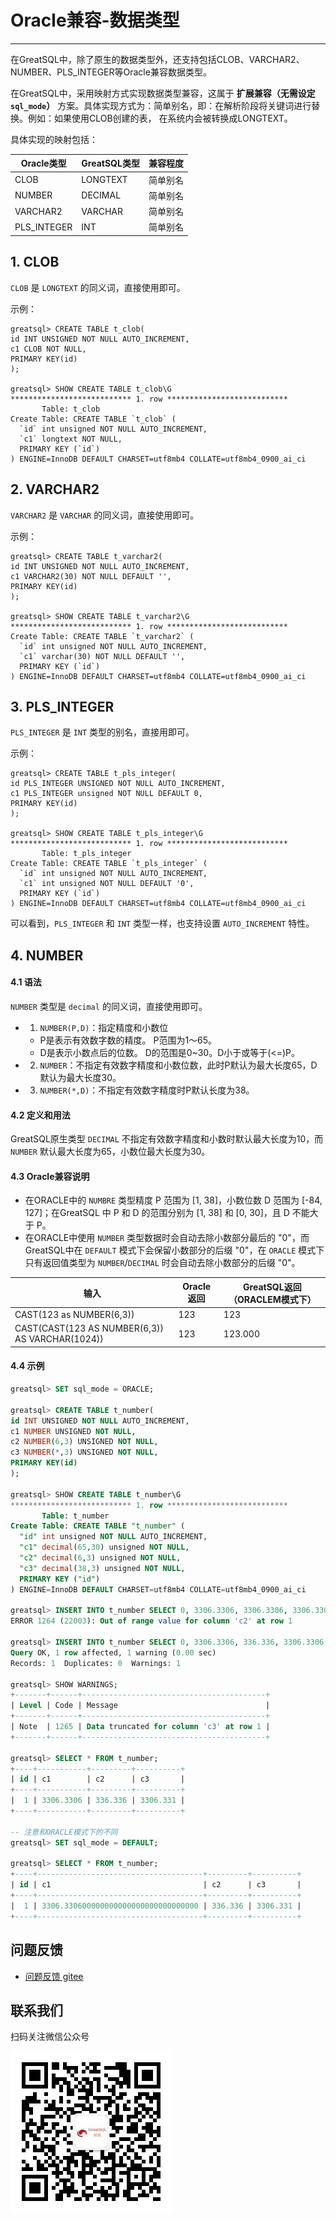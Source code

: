 # Oracle兼容-数据类型
---


在GreatSQL中，除了原生的数据类型外，还支持包括CLOB、VARCHAR2、NUMBER、PLS_INTEGER等Oracle兼容数据类型。

在GreatSQL中，采用映射方式实现数据类型兼容，这属于 **扩展兼容（无需设定 `sql_mode`）** 方案。具体实现方式为：简单别名，即：在解析阶段将关键词进行替换。例如：如果使用CLOB创建的表，
在系统内会被转换成LONGTEXT。

具体实现的映射包括：

| Oracle类型    | GreatSQL类型 | 兼容程度 |
| ----------- | --------- | ---- |
| CLOB        | LONGTEXT  | 简单别名 |
| NUMBER      | DECIMAL   | 简单别名 |
| VARCHAR2    | VARCHAR   | 简单别名 |
| PLS_INTEGER | INT       | 简单别名 |

## 1. CLOB
`CLOB` 是 `LONGTEXT` 的同义词，直接使用即可。

示例：
```
greatsql> CREATE TABLE t_clob(
id INT UNSIGNED NOT NULL AUTO_INCREMENT,
c1 CLOB NOT NULL,
PRIMARY KEY(id)
);

greatsql> SHOW CREATE TABLE t_clob\G
*************************** 1. row ***************************
       Table: t_clob
Create Table: CREATE TABLE `t_clob` (
  `id` int unsigned NOT NULL AUTO_INCREMENT,
  `c1` longtext NOT NULL,
  PRIMARY KEY (`id`)
) ENGINE=InnoDB DEFAULT CHARSET=utf8mb4 COLLATE=utf8mb4_0900_ai_ci
```

## 2. VARCHAR2
`VARCHAR2` 是 `VARCHAR` 的同义词，直接使用即可。

示例：
```
greatsql> CREATE TABLE t_varchar2(
id INT UNSIGNED NOT NULL AUTO_INCREMENT,
c1 VARCHAR2(30) NOT NULL DEFAULT '',
PRIMARY KEY(id)
);

greatsql> SHOW CREATE TABLE t_varchar2\G
*************************** 1. row ***************************
Create Table: CREATE TABLE `t_varchar2` (
  `id` int unsigned NOT NULL AUTO_INCREMENT,
  `c1` varchar(30) NOT NULL DEFAULT '',
  PRIMARY KEY (`id`)
) ENGINE=InnoDB DEFAULT CHARSET=utf8mb4 COLLATE=utf8mb4_0900_ai_ci
```

## 3. PLS_INTEGER

`PLS_INTEGER` 是 `INT` 类型的别名，直接用即可。

示例：
```
greatsql> CREATE TABLE t_pls_integer(
id PLS_INTEGER UNSIGNED NOT NULL AUTO_INCREMENT,
c1 PLS_INTEGER unsigned NOT NULL DEFAULT 0,
PRIMARY KEY(id)
);

greatsql> SHOW CREATE TABLE t_pls_integer\G
*************************** 1. row ***************************
       Table: t_pls_integer
Create Table: CREATE TABLE `t_pls_integer` (
  `id` int unsigned NOT NULL AUTO_INCREMENT,
  `c1` int unsigned NOT NULL DEFAULT '0',
  PRIMARY KEY (`id`)
) ENGINE=InnoDB DEFAULT CHARSET=utf8mb4 COLLATE=utf8mb4_0900_ai_ci
```

可以看到，`PLS_INTEGER` 和 `INT` 类型一样，也支持设置 `AUTO_INCREMENT` 特性。

## 4. NUMBER
#### 4.1 语法
`NUMBER` 类型是 `decimal` 的同义词，直接使用即可。

- 1. `NUMBER(P,D)`：指定精度和小数位
  - P是表示有效数字数的精度。 P范围为1〜65。
  - D是表示小数点后的位数。 D的范围是0~30。D小于或等于(<=)P。

- 2. `NUMBER`：不指定有效数字精度和小数位数，此时P默认为最大长度65，D默认为最大长度30。

- 3. `NUMBER(*,D)`：不指定有效数字精度时P默认长度为38。

#### 4.2 定义和用法

GreatSQL原生类型 `DECIMAL` 不指定有效数字精度和小数时默认最大长度为10，而 `NUMBER` 默认最大长度为65，小数位最大长度为30。

#### 4.3 Oracle兼容说明

- 在ORACLE中的 `NUMBRE` 类型精度 P 范围为 [1, 38]，小数位数 D 范围为 [-84, 127]；在GreatSQL 中 P 和 D 的范围分别为 [1, 38] 和 [0, 30]，且 D 不能大于 P。
- 在ORACLE中使用 `NUMBER` 类型数据时会自动去除小数部分最后的 "0"，而GreatSQL中在 `DEFAULT` 模式下会保留小数部分的后缀 "0"，在 `ORACLE` 模式下只有返回值类型为 `NUMBER`/`DECIMAL` 时会自动去除小数部分的后缀 "0"。

| 输入                                            | Oracle返回 | GreatSQL返回（ORACLEM模式下） |
| ----------------------------------------------- | ---------- | -----------  |
| CAST(123 as NUMBER(6,3))                        | 123        | 123          |
| CAST(CAST(123 AS NUMBER(6,3)) AS VARCHAR(1024)) | 123        | 123.000      |

#### 4.4 示例
```sql
greatsql> SET sql_mode = ORACLE;

greatsql> CREATE TABLE t_number(
id INT UNSIGNED NOT NULL AUTO_INCREMENT,
c1 NUMBER UNSIGNED NOT NULL,
c2 NUMBER(6,3) UNSIGNED NOT NULL,
c3 NUMBER(*,3) UNSIGNED NOT NULL,
PRIMARY KEY(id)
);

greatsql> SHOW CREATE TABLE t_number\G
*************************** 1. row ***************************
       Table: t_number
Create Table: CREATE TABLE "t_number" (
  "id" int unsigned NOT NULL AUTO_INCREMENT,
  "c1" decimal(65,30) unsigned NOT NULL,
  "c2" decimal(6,3) unsigned NOT NULL,
  "c3" decimal(38,3) unsigned NOT NULL,
  PRIMARY KEY ("id")
) ENGINE=InnoDB DEFAULT CHARSET=utf8mb4 COLLATE=utf8mb4_0900_ai_ci

greatsql> INSERT INTO t_number SELECT 0, 3306.3306, 3306.3306, 3306.3306;
ERROR 1264 (22003): Out of range value for column 'c2' at row 1

greatsql> INSERT INTO t_number SELECT 0, 3306.3306, 336.336, 3306.3306;
Query OK, 1 row affected, 1 warning (0.00 sec)
Records: 1  Duplicates: 0  Warnings: 1

greatsql> SHOW WARNINGS;
+-------+------+-----------------------------------------+
| Level | Code | Message                                 |
+-------+------+-----------------------------------------+
| Note  | 1265 | Data truncated for column 'c3' at row 1 |
+-------+------+-----------------------------------------+

greatsql> SELECT * FROM t_number;
+----+-----------+---------+----------+
| id | c1        | c2      | c3       |
+----+-----------+---------+----------+
|  1 | 3306.3306 | 336.336 | 3306.331 |
+----+-----------+---------+----------+

-- 注意和ORACLE模式下的不同
greatsql> SET sql_mode = DEFAULT;

greatsql> SELECT * FROM t_number;
+----+-------------------------------------+---------+----------+
| id | c1                                  | c2      | c3       |
+----+-------------------------------------+---------+----------+
|  1 | 3306.330600000000000000000000000000 | 336.336 | 3306.331 |
+----+-------------------------------------+---------+----------+
```



**问题反馈**
---
- [问题反馈 gitee](https://gitee.com/GreatSQL/GreatSQL-Manual/issues)


**联系我们**
---

扫码关注微信公众号

![greatsql-wx](/greatsql-wx.jpg)
